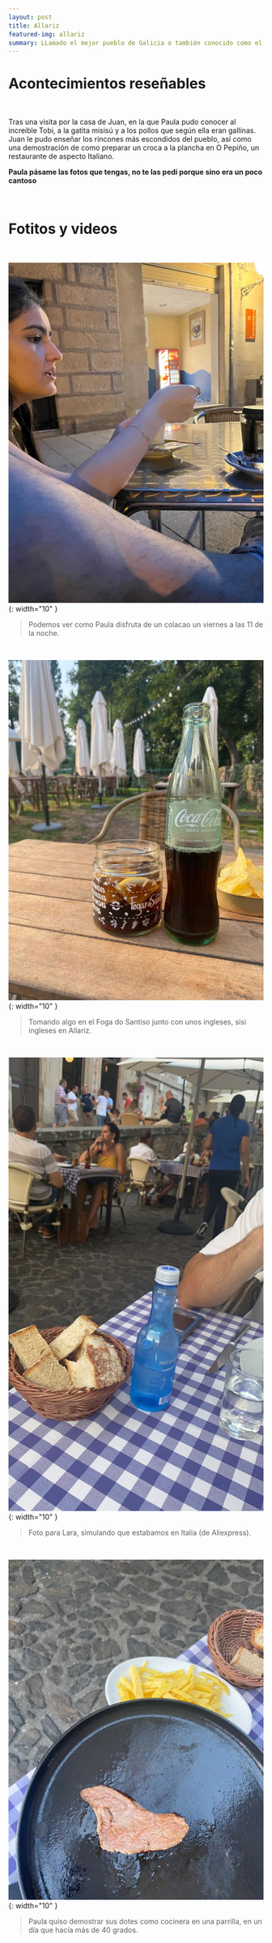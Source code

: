 ```yaml
---
layout: post
title: Allariz
featured-img: allariz
summary: LLamado el mejor pueblo de Galicia o también conocido como el pueblo de Juan
---
```


# Acontecimientos reseñables

&nbsp;

Tras una visita por la casa de Juan, en la que Paula pudo conocer al increible Tobi, a la gatita misisú y a los pollos que según ella eran gallinas. Juan le pudo enseñar los rincones más escondidos del pueblo, así como una demostración de como preparar un croca a la plancha en O Pepiño, un restaurante de aspecto Italiano.

**Paula pásame las fotos que tengas, no te las pedí porque sino era un poco cantoso**

&nbsp;

# Fotitos y videos

&nbsp;

![alt text](/assets/img/posts/Allariz/allariz1.jpeg){: width="10" }

> Podemos ver como Paula disfruta de un colacao un viernes a las 11 de la noche.

&nbsp;

![alt text](/assets/img/posts/Allariz/allariz2.jpeg){: width="10" }

> Tomando algo en el Foga do Santiso junto con unos ingleses, sisi ingleses en Allariz.

&nbsp;

![alt text](/assets/img/posts/Allariz/allariz3.jpeg){: width="10" }

> Foto para Lara, simulando que estabamos en Italia (de Aliexpress).

&nbsp;

![alt text](/assets/img/posts/Allariz/allariz4.jpeg){: width="10" }

> Paula quiso demostrar sus dotes como cocinera en una parrilla, en un día que hacía más de 40 grados.

&nbsp;